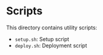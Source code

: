 # Scripts

This directory contains utility scripts:

- `setup.sh`: Setup script
- `deploy.sh`: Deployment script
